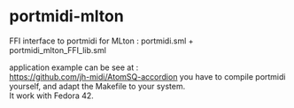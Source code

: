 # portmidi-mlton
FFI interface to portmidi for MLton : <cr>
portmidi.sml + portmidi_mlton_FFI_lib.sml

application example can be see at :<br>
https://github.com/jh-midi/AtomSQ-accordion
you have to compile portmidi yourself, and adapt the Makefile
to your system. 
<br>It work with Fedora 42.<br>




